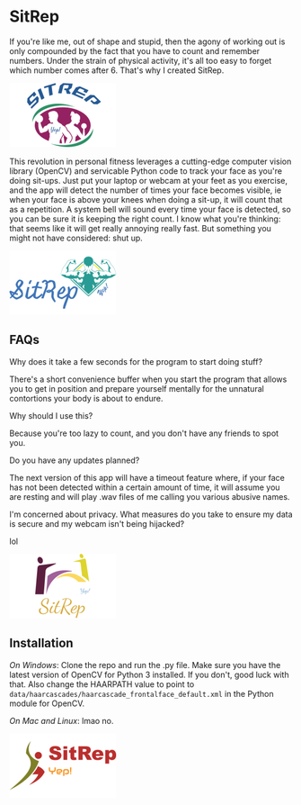 # SitRep
If you're like me, out of shape and stupid, then the agony of working out is only compounded by the fact that you have to count and remember numbers. Under the strain of physical activity, it's all too easy to forget which number comes after 6. That's why I created SitRep.

![logo](Logos/SITREPlogo.png)

This revolution in personal fitness leverages a cutting-edge computer vision library (OpenCV) and servicable Python code to track your face as you're doing sit-ups. Just put your laptop or webcam at your feet as you exercise, and the app will detect the number of times your face becomes visible, ie when your face is above your knees when doing a sit-up, it will count that as a repetition. A system bell will sound every time your face is detected, so you can be sure it is keeping the right count. I know what you're thinking: that seems like it will get really annoying really fast. But something you might not have considered: shut up.

![logo](Logos/SITREPlogo2.png)

## FAQs
Why does it take a few seconds for the program to start doing stuff?

There's a short convenience buffer when you start the program that allows you to get in position and prepare yourself mentally for the unnatural contortions your body is about to endure.

Why should I use this? 

Because you're too lazy to count, and you don't have any friends to spot you.

Do you have any updates planned?

The next version of this app will have a timeout feature where, if your face has not been detected within a certain amount of time, it will assume you are resting and will play .wav files of me calling you various abusive names.

I'm concerned about privacy. What measures do you take to ensure my data is secure and my webcam isn't being hijacked?

lol


![logo](Logos/Sitreplogo4.png)

## Installation
*On Windows*: Clone the repo and run the .py file. Make sure you have the latest version of OpenCV for Python 3 installed. If you don't, good luck with that. Also change the HAARPATH value to point to `data/haarcascades/haarcascade_frontalface_default.xml` in the Python module for OpenCV.


*On Mac and Linux*: lmao no.

![logo](Logos/Sitreplogo3.png)
